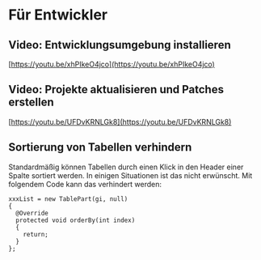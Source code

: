 # Für Entwickler

## Video: Entwicklungsumgebung installieren

[https://youtu.be/xhPIkeO4jco](https://youtu.be/xhPIkeO4jco)

## Video: Projekte aktualisieren und Patches erstellen

[https://youtu.be/UFDvKRNLGk8](https://youtu.be/UFDvKRNLGk8)

## Sortierung von Tabellen verhindern

Standardmäßig können Tabellen durch einen Klick in den Header einer Spalte sortiert werden. In einigen Situationen ist das nicht erwünscht. Mit folgendem Code kann das verhindert werden:

```text
xxxList = new TablePart(gi, null)
{
  @Override
  protected void orderBy(int index)
  {
    return;
  }
};
```

